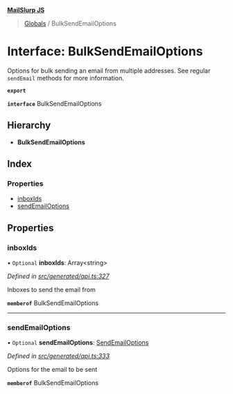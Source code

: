 **[MailSlurp JS](../README.md)**

> [Globals](../README.md) / BulkSendEmailOptions

# Interface: BulkSendEmailOptions

Options for bulk sending an email from multiple addresses. See regular `sendEmail` methods for more information.

**`export`** 

**`interface`** BulkSendEmailOptions

## Hierarchy

* **BulkSendEmailOptions**

## Index

### Properties

* [inboxIds](bulksendemailoptions.md#inboxids)
* [sendEmailOptions](bulksendemailoptions.md#sendemailoptions)

## Properties

### inboxIds

• `Optional` **inboxIds**: Array\<string>

*Defined in [src/generated/api.ts:327](https://github.com/mailslurp/mailslurp-client/blob/65d1444/src/generated/api.ts#L327)*

Inboxes to send the email from

**`memberof`** BulkSendEmailOptions

___

### sendEmailOptions

• `Optional` **sendEmailOptions**: [SendEmailOptions](../modules/sendemailoptions.md)

*Defined in [src/generated/api.ts:333](https://github.com/mailslurp/mailslurp-client/blob/65d1444/src/generated/api.ts#L333)*

Options for the email to be sent

**`memberof`** BulkSendEmailOptions
